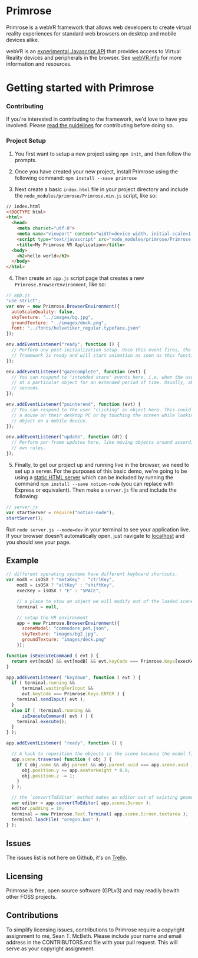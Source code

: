 # Primrose

Primrose is a webVR framework that allows web developers to create virtual reality experiences for standard web browsers on desktop and mobile devices alike.

webVR is an [experimental Javascript API](https://developer.mozilla.org/en-US/docs/Web/API/WebVR_API) that provides access to Virtual Reality devices and peripherals in the browser. See [webVR.info](https://webvr.info/) for more information and resources.


# Getting started with Primrose

### Contributing

If you're interested in contributing to the framework, we'd love to have you involved. Please [read the guidelines](https://github.com/NotionTheory/Primrose/blob/master/CONTRIBUTING.md) for contributing before doing so.

### Project Setup

1. You first want to setup a new project using `npm init`, and then follow the prompts.

2. Once you have created your new project, install Primrose using the following command: `npm install --save primrose`

3. Next create a basic `index.html` file in your project directory and include the `node_modules/primrose/Primrose.min.js` script, like so:

````html
// index.html
<!DOCTYPE html>
<html>
  <head>
    <meta charset="utf-8">
    <meta name="viewport" content="width=device-width, initial-scale=1.0">
    <script type="text/javascript" src="node_modules/primrose/Primrose.min.js"></script>
    <title>My Primrose VR Application</title>
  <body>
    <h2>hello world</h2>
  </body>
</html>
````

4. Then create an `app.js` script page that creates a new `Primrose.BrowserEnvironment`, like so:

````javascript
// app.js
"use strict";
var env = new Primrose.BrowserEnvironment({
  autoScaleQuality: false,
  skyTexture: "../images/bg.jpg",
  groundTexture: "../images/deck.png",
  font: "../fonts/helvetiker_regular.typeface.json"
});

env.addEventListener("ready", function () {
  // Perform any post-initialization setup. Once this event fires, the Primrose
  // framework is ready and will start animation as soon as this function returns.
});

env.addEventListener("gazecomplete", function (evt) {
  // You can respond to "intended stare" events here, i.e. when the user gazes
  // at a particular object for an extended period of time. Usually, about three
  // seconds.
});

env.addEventListener("pointerend", function (evt) {
  // You can respond to the user "clicking" an object here. This could be by using
  // a mouse on their desktop PC or by touching the screen while looking at an
  // object on a mobile device.
});

env.addEventListener("update", function (dt) {
  // Perform per-frame updates here, like moving objects around according to your
  // own rules.
});
````


5. Finally, to get our project up and running live in the browser, we need to set up a server. For the purposes of this basic demo, we're going to be using a [static HTML server](https://github.com/NotionTheory/notion-node) which can be included by running the command `npm install --save notion-node` (you can replace with Express or equivalent). Then make a `server.js` file and include the following:

````javascript
// server.js
var startServer = require("notion-node");
startServer();
````

Run `node server.js --mode=dev` in your terminal to see your application live. If your browser doesn't automatically open, just navigate to [localhost](http://localhost/) and you should see your page.




## Example

````javascript
// different operating systems have different keyboard shortcuts.
var modA = isOSX ? "metaKey" : "ctrlKey",
    modB = isOSX ? "altKey" : "shiftKey",
    execKey = isOSX ? "E" : "SPACE",

    // a place to stow an object we will modify out of the loaded scene file
    terminal = null,

    // setup the VR environment
    app = new Primrose.BrowserEnvironment({
      sceneModel: "commodore_pet.json",
      skyTexture: "images/bg2.jpg",
      groundTexture: "images/deck.png"
    });

function isExecuteCommand ( evt ) {
  return evt[modA] && evt[modB] && evt.keyCode === Primrose.Keys[execKey];
}

app.addEventListener( "keydown", function ( evt ) {
  if ( terminal.running &&
      terminal.waitingForInput &&
      evt.keyCode === Primrose.Keys.ENTER ) {
    terminal.sendInput( evt );
  }
  else if ( !terminal.running &&
      isExecuteCommand( evt ) ) {
    terminal.execute();
  }
} );

app.addEventListener( "ready", function () {

  // A hack to reposition the objects in the scene because the model file is a little janky
  app.scene.traverse( function ( obj ) {
    if ( obj.name && obj.parent && obj.parent.uuid === app.scene.uuid ) {
      obj.position.y += app.avatarHeight * 0.9;
      obj.position.z -= 1;
    }
  } );

  // the `convertToEditor` method makes an editor out of existing geometry.
  var editor = app.convertToEditor( app.scene.Screen );
  editor.padding = 10;
  terminal = new Primrose.Text.Terminal( app.scene.Screen.textarea );
  terminal.loadFile( "oregon.bas" );
} );
````

## Issues
The issues list is not here on Github, it's on [Trello](https://trello.com/b/NVZsaC1P/primrosevr).

## Licensing
Primrose is free, open source software (GPLv3) and may readily bewith other FOSS projects.

## Contributions
To simplify licensing issues, contributions to Primrose require a copyright assignment to me, Sean T. McBeth. Please include your name and email address in the CONTRIBUTORS.md file with your pull request. This will serve as your copyright assignment.
